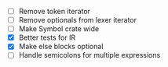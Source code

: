 - [ ] Remove token iterator
- [ ] Remove optionals from lexer iterator
- [ ] Make Symbol crate wide
- [x] Better tests for IR
- [x] Make else blocks optional
- [ ] Handle semicolons for multiple expressions
